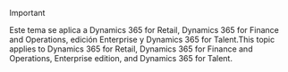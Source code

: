 > [!IMPORTANT]
> <span data-ttu-id="b78dd-101">Este tema se aplica a Dynamics 365 for Retail, Dynamics 365 for Finance and Operations, edición Enterprise y Dynamics 365 for Talent.</span><span class="sxs-lookup"><span data-stu-id="b78dd-101">This topic applies to Dynamics 365 for Retail, Dynamics 365 for Finance and Operations, Enterprise edition, and Dynamics 365 for Talent.</span></span>
